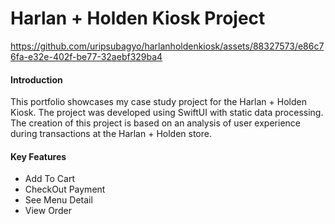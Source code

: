 # Harlan + Holden Kiosk Project

https://github.com/uripsubagyo/harlanholdenkiosk/assets/88327573/e86c76fa-e32e-402f-be77-32aebf329ba4


#### Introduction
This portfolio showcases my case study project for the Harlan + Holden Kiosk. The project was developed using SwiftUI with static data processing. The creation of this project is based on an analysis of user experience during transactions at the Harlan + Holden store.

#### Key Features
- Add To Cart
- CheckOut Payment
- See Menu Detail
- View Order
